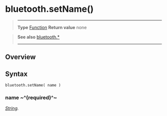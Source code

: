 # bluetooth.setName()

> --------------------- ------------------------------------------------------------------------------------------
> __Type__              [Function](https://docs.coronalabs.com/api/type/Function.html)
> __Return value__      none


> __See also__          [bluetooth.*](/plugin/bluetooth/)
> --------------------- ------------------------------------------------------------------------------------------

## Overview

## Syntax

	bluetooth.setName( name )

### name ~^(required)^~
_[String](https://docs.coronalabs.com/api/type/String.html)._
